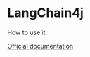 # LangChain4j

How to use it:

[Official documentation](https://docs.langchain4j.dev/tutorials/spring-boot-integration/)
